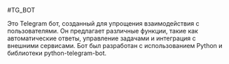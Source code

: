 #TG_BOT
     
Это Telegram бот, созданный для упрощения взаимодействия с пользователями. Он предлагает различные функции, такие как автоматические ответы, управление задачами и интеграция с внешними сервисами. Бот был разработан с использованием Python и библиотеки python-telegram-bot.
